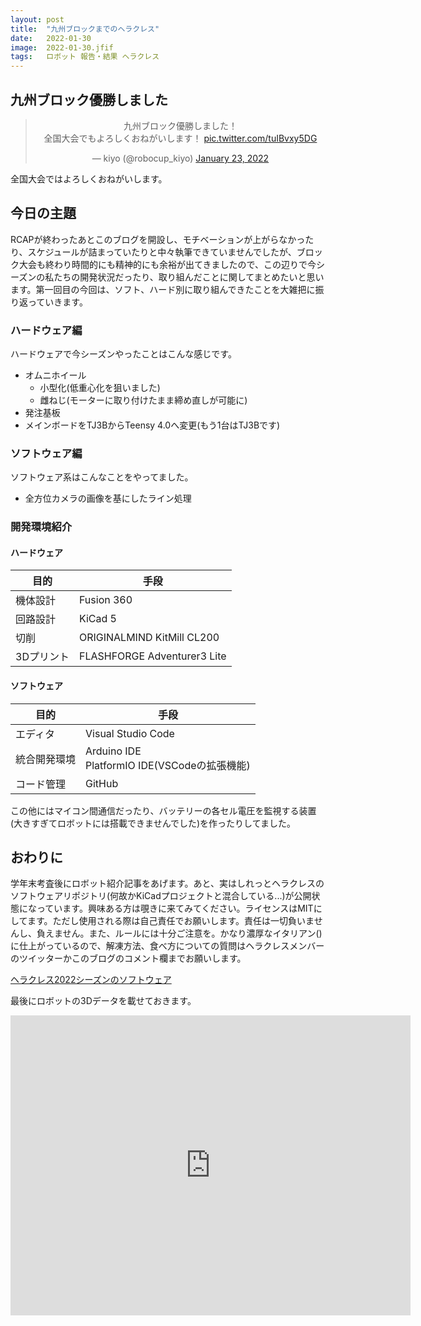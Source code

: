 ```yaml
---
layout: post
title:  "九州ブロックまでのヘラクレス"
date:   2022-01-30
image:  2022-01-30.jfif
tags:   ロボット 報告・結果 ヘラクレス
---
```

## 九州ブロック優勝しました

<center><blockquote class="twitter-tweet"><p lang="ja" dir="ltr">九州ブロック優勝しました！<br>全国大会でもよろしくおねがいします！ <a href="https://t.co/tuIBvxy5DG">pic.twitter.com/tuIBvxy5DG</a></p>&mdash; kiyo (@robocup_kiyo) <a href="https://twitter.com/robocup_kiyo/status/1485166682515849216?ref_src=twsrc%5Etfw">January 23, 2022</a></blockquote> <script async src="https://platform.twitter.com/widgets.js" charset="utf-8"></script></center>

全国大会ではよろしくおねがいします。

## 今日の主題

RCAPが終わったあとこのブログを開設し、モチベーションが上がらなかったり、スケジュールが詰まっていたりと中々執筆できていませんでしたが、ブロック大会も終わり時間的にも精神的にも余裕が出てきましたので、この辺りで今シーズンの私たちの開発状況だったり、取り組んだことに関してまとめたいと思います。第一回目の今回は、ソフト、ハード別に取り組んできたことを大雑把に振り返っていきます。

### ハードウェア編

ハードウェアで今シーズンやったことはこんな感じです。

- オムニホイール
  - 小型化(低重心化を狙いました)
  - 雌ねじ(モーターに取り付けたまま締め直しが可能に)
- 発注基板
- メインボードをTJ3BからTeensy 4.0へ変更(もう1台はTJ3Bです)

### ソフトウェア編

ソフトウェア系はこんなことをやってました。

- 全方位カメラの画像を基にしたライン処理

### 開発環境紹介

#### ハードウェア

| 目的 | 手段 |
| ---- | ---- |
| 機体設計 | Fusion 360 |
| 回路設計 | KiCad 5 |
| 切削 | ORIGINALMIND KitMill CL200 |
| 3Dプリント | FLASHFORGE Adventurer3 Lite |

#### ソフトウェア

| 目的 | 手段 |
| ---- | ---- |
| エディタ | Visual Studio Code |
| 統合開発環境 | Arduino IDE<br>PlatformIO IDE(VSCodeの拡張機能) |
| コード管理 | GitHub |

この他にはマイコン間通信だったり、バッテリーの各セル電圧を監視する装置(大きすぎてロボットには搭載できませんでした)を作ったりしてました。

## おわりに

学年末考査後にロボット紹介記事をあげます。あと、実はしれっとヘラクレスのソフトウェアリポジトリ(何故かKiCadプロジェクトと混合している...)が公開状態になっています。興味ある方は覗きに来てみてください。ライセンスはMITにしてます。ただし使用される際は自己責任でお願いします。責任は一切負いませんし、負えません。また、ルールには十分ご注意を。かなり濃厚なイタリアン()に仕上がっているので、解凍方法、食べ方についての質問はヘラクレスメンバーのツイッターかこのブログのコメント欄までお願いします。

[ヘラクレス2022シーズンのソフトウェア](https://github.com/MUNAKATA-EPC/Hercules_2022)

最後にロボットの3Dデータを載せておきます。

<center><iframe src="https://myhub.autodesk360.com/ue2c11e14/shares/public/SH56a43QTfd62c1cd9685619bc46de13621b?mode=embed" width="640" height="480" allowfullscreen="true" webkitallowfullscreen="true" mozallowfullscreen="true"  frameborder="0"></iframe></center>
